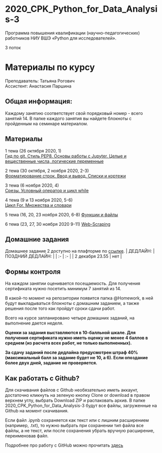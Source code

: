 # 2020_CPK_Python_for_Data_Analysis-3

Программа повышения квалификации (научно-педагогических) работников НИУ ВШЭ
«Python для исследователей».

3 поток

# Материалы по курсу 

Преподаватель: Татьяна Рогович  
Ассистент: Анастасия Паршина  

## Общая информация:
Каждому занятию соответствует свой порядковый номер - всего занятий 14. В папке каждого занятия вы найдете блокноты с пройденным на семинаре материалом.

## Материалы
1 тема (26 октября 2020, 1)  
[Гид по git. Стиль PEP8. Основы работы с Jupyter. Целые и вещественные числа, логические переменные](https://github.com/rogovich/2020_CPK_Python_for_Data_Analysis-3/tree/master/01_Introduction)

2 тема (30 октября, 2 ноября 2020, 2-3)  
[Форматирование строк. Ввод и вывод. Списки и кортежи](https://github.com/rogovich/2020_CPK_Python_for_Data_Analysis-3/tree/main/02_Strings_Lists_Tuples)

3 тема (6 ноября 2020, 4)  
[Срезы. Условный оператор и цикл while](https://github.com/rogovich/2020_CPK_Python_for_Data_Analysis-3/tree/main/03_If_Else_While)

4 тема (9 и 13 ноября 2020, 5-6)  
[Цикл For. Множества и словари](https://github.com/rogovich/2020_CPK_Python_for_Data_Analysis-3/tree/main/04_Set_Dict_For)

5 тема (16, 20, 23 ноября 2020, 6-8)
[Функции и файлы](https://github.com/rogovich/2020_CPK_Python_for_Data_Analysis-3/tree/main/05_Functions_Files)

6 тема (23, 27, 30 ноября 2020 9-11)
[Web-Scraping](https://github.com/rogovich/2020_CPK_Python_for_Data_Analysis-3/tree/main/06_Scraping)

## Домашние задания
Домашнее задание 2 доступно на плафторме по [ссылке](https://online.hse.ru/mod/quiz/view.php?id=186606). 
| ДЕДЛАЙН: | ПОЗДНИЙ ДЕДЛАЙН: |
| :- | :- |
| 2 декабря 23.55 | нет |

## Формы контроля
На каждом занятии оценивается посещаемость. Для получения сертификата нужно посетить минимум 7 занятий из 14.

В какой-то момент на репозитории появится папка @Homework, в ней будут выкладываться блокноты с домашним заданием, а также решения после того как пройдут сроки сдачи работ.

Всего на курсе запланировано четыре домашних заданий, на выполнение дается неделя. 

**Оценки за задания выставляются в 10-балльной шкале. Для получения сертификата нужно иметь оценку не менее 4 баллов в среднем (из расчета всех работ, не только выполненных).**

**За сдачу заданий после дедлайна предусмотрен штраф 40% (максимальный балл за задание будет не 10, а 6). Если опоздание более двух дней, задание не проверяется.**


## Как работать с Github?
Для скачивания файлов с Github необязательно иметь аккаунт, достаточно кликнуть на зеленую кнопку Clone or download в правом верхнем углу, выбрать Download ZIP и распаковать архив. В папке 2020_CPK_Python_for_Data_Analysis-3 будут все файлы, загруженные на Github на момент скачивания.

Если файл .ipynb сохраняется как текст или с лишним расширением (например, .txt), то нужно выбрать при сохранении тип файла все файлы, 
а не текст, или после сохранения убрать вручную расширение, переименовав файл.

Подробнее про работу с GitHub можно прочитать [здесь](https://github.com/rogovich/2020_CPK_Python_for_Data_Analysis-3/blob/master/01_Introduction/2020_CPK_1_0_git.ipynb)
